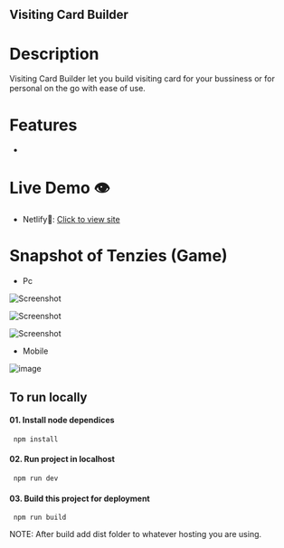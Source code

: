 ## Visiting Card Builder

# Description

Visiting Card Builder let you build visiting card for your bussiness or for personal on the go with ease of use.

# Features

- 

# Live Demo 👁️

- Netlify🔗: [Click to view site](https://tenzis-game-rahulporel.netlify.app/)

# Snapshot of Tenzies (Game)

- Pc

![Screenshot](https://github.com/RahulPorel/Tenzies-Game/assets/98636266/e028e2d6-58a5-428a-86d7-4756b6316155)

![Screenshot](https://github.com/RahulPorel/Tenzies-Game/assets/98636266/ce0f6842-d81b-4851-8885-fbe3e81b7d35)

![Screenshot](https://github.com/RahulPorel/Tenzies-Game/assets/98636266/65632524-6703-4e9d-a7a1-68027583f36d)

- Mobile

![image](https://github.com/RahulPorel/Tic_Tac_Toe/assets/98636266/79e6b32f-3f8c-4836-8240-17227c083ed3)

## To run locally

#### 01. Install node dependices

```npm
 npm install
```

#### 02. Run project in localhost

```npm
 npm run dev
```

#### 03. Build this project for deployment

```npm
 npm run build
```

NOTE: After build add dist folder to whatever hosting you are using.
